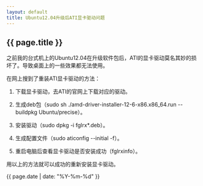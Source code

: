 ```yaml
---
layout: default
title: Ubuntu12.04升级后ATI显卡驱动问题
---
```

{{ page.title }}
----------------

之前我的台式机上的Ubuntu12.04在升级软件包后，ATI的显卡驱动莫名其妙的损坏了。导致桌面上的一些效果都无法使用。

在网上搜到了重装ATI显卡驱动的方法：

1. 下载显卡驱动，去ATI的官网上下载对应的驱动。

2. 生成deb包（sudo sh ./amd-driver-installer-12-6-x86.x86_64.run --buildpkg Ubuntu/precise）。

3. 安装驱动（sudo dpkg -i fglrx*.deb）。

4. 生成配置文件（sudo aticonfig --initial -f）。

5. 重启电脑后查看显卡驱动是否安装成功（fglrxinfo）。

用以上的方法就可以成功的重新安装显卡驱动。

{{ page.date | date: "%Y-%m-%d" }}
